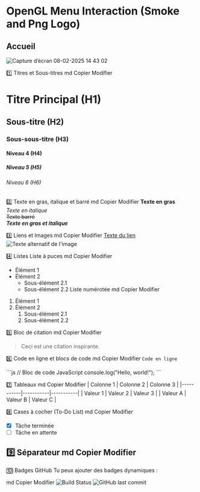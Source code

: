 # OpenGL Menu Interaction (Smoke and Png Logo)

## Accueil

![Capture d’écran 08-02-2025 14 43 02](https://github.com/user-attachments/assets/6e59f583-5158-47bb-a0d8-d704209e7938)



<!-- INFOS  -->
1️⃣ Titres et Sous-titres
md
Copier
Modifier
# Titre Principal (H1)
## Sous-titre (H2)
### Sous-sous-titre (H3)
#### Niveau 4 (H4)
##### Niveau 5 (H5)
###### Niveau 6 (H6)

2️⃣ Texte en gras, italique et barré
md
Copier
Modifier
**Texte en gras**  
*Texte en italique*  
~~Texte barré~~  
***Texte en gras et italique***  

3️⃣ Liens et Images
md
Copier
Modifier
[Texte du lien](https://example.com)  
![Texte alternatif de l'image](https://example.com/image.png)  

4️⃣ Listes
Liste à puces
md
Copier
Modifier
- Élément 1
- Élément 2
  - Sous-élément 2.1
  - Sous-élément 2.2
Liste numérotée
md
Copier
Modifier
1. Élément 1
2. Élément 2
   1. Sous-élément 2.1
   2. Sous-élément 2.2

5️⃣ Bloc de citation
md
Copier
Modifier
> Ceci est une citation inspirante.

6️⃣ Code en ligne et blocs de code
md
Copier
Modifier
`Code en ligne`

\```js
// Bloc de code JavaScript
console.log("Hello, world!");
\```

7️⃣ Tableaux
md
Copier
Modifier
| Colonne 1 | Colonne 2 | Colonne 3 |
|-----------|-----------|-----------|
| Valeur 1  | Valeur 2  | Valeur 3  |
| Valeur A  | Valeur B  | Valeur C  |

8️⃣ Cases à cocher (To-Do List)
md
Copier
Modifier
- [x] Tâche terminée
- [ ] Tâche en attente

9️⃣ Séparateur
md
Copier
Modifier
---

🔟 Badges GitHub
Tu peux ajouter des badges dynamiques :

md
Copier
Modifier
![Build Status](https://img.shields.io/badge/status-active-green.svg)
![GitHub last commit](https://img.shields.io/github/last-commit/USER/REPO)